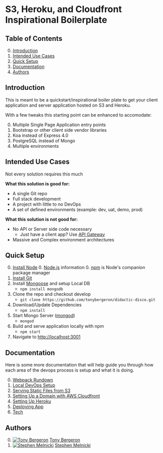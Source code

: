 # S3, Heroku, and Cloudfront Inspirational Boilerplate

## Table of Contents
0. [Introduction](#introduction)
0. [Intended Use Cases](#use-cases)
0. [Quick Setup](#quick-setup)
0. [Documentation](#documentation)
0. [Authors](#authors)


## <a name="introduction"></a> Introduction
This is meant to be a quickstart/inspirational boiler plate to get your client application and server application hosted on S3 and Heroku.  

With a few tweaks this starting point can be enhanced to accomodate:

0. Multiple Single Page Application entry points
0. Bootstrap or other client side vendor libraries
0. Koa instead of Express 4.0
0. PostgreSQL instead of Mongo
0. Multiple environments

## <a name="use-cases"></a> Intended Use Cases
Not every solution requires this much

**What this solution is good for:**

* A single Git repo
* Full stack development
* A project with little to no DevOps 
* A set of defined environments (example: dev, uat, demo, prod)

**What this solution is not good for:**

* No API or Server side code necessary
	* Just have a client app? Use [API Gateway](https://aws.amazon.com/api-gateway/)
* Massive and Complex environment architectures


## <a name="quick-setup"></a> Quick Setup
0. [Install Node]
	0. [Node.js] information
	0. [npm] is Node's companion package manager
0. [Install Git]
0. Install [Mongoose] and setup Local DB
	* `npm install mongodb`
0. Clone the repo and checkout develop
	* `git clone https://github.com/tonybergeron/didactic-disco.git`
0. Download/Update Dependencies
	* `npm install`
0. Start Mongo Server ([mongod])
	* `mongod`
0. Build and serve application locally with npm
	* `npm start`
0. Navigate to [http://localhost:3001](http://localhost:3001)


## <a name="documentation"></a> Documentation
Here is some more documentation that will help guide you through how each area of the devops process is setup and what it is doing. 

0. [Webpack Rundown](docs/webpack.md)
0. [Local DevOps Setup](docs/local_devops_setup.md)
0. [Serving Static Files from S3](docs/serving_static_files_from_s3.md)
0. [Setting Up a Domain with AWS Cloudfront](docs/setting_up_domain_with_aws_cloudfront.md)
0. [Setting Up Heroku](docs/setting_up_heroku.md)
0. [Deploying App](docs/deploying_app.md) 
0. [Tech](docs/tech.md) 


## <a name="authors"></a> Authors
0. [![Tony Bergeron](https://avatars1.githubusercontent.com/u/3194800?s=100 "Tony Bergeron")](https://github.com/tonybergeron) [Tony Bergeron](https://github.com/tonybergeron)
0. [![Stephen Melnicki](https://avatars0.githubusercontent.com/u/1424885?s=100 "Stephen Melnicki")](https://github.com/smelnicki) [Stephen Melnicki](https://github.com/smelnicki)


[Install Node]: https://github.com/joyent/node/wiki/installation
[Node.js]: https://nodejs.org
[npm]: https://www.npmjs.com
[Mongoose]: http://mongoosejs.com/
[mongod]: https://docs.mongodb.com/manual/reference/program/mongod/
[Install Git]: https://git-scm.com/book/en/v2/Getting-Started-Installing-Git